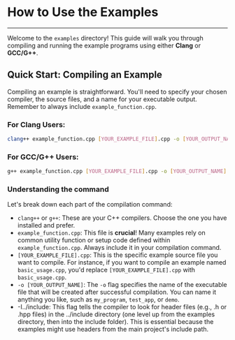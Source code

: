 # How to Use the Examples

---

Welcome to the `examples` directory! This guide will walk you through compiling and running the example programs using either **Clang** or **GCC/G++**.

## Quick Start: Compiling an Example

Compiling an example is straightforward. You'll need to specify your chosen compiler, the source files, and a name for your executable output. Remember to always include `example_function.cpp`.

### For Clang Users:

```bash
clang++ example_function.cpp [YOUR_EXAMPLE_FILE].cpp -o [YOUR_OUTPUT_NAME] -I../include
```

### For GCC/G++ Users:
```bash
g++ example_function.cpp [YOUR_EXAMPLE_FILE].cpp -o [YOUR_OUTPUT_NAME] -I../include
```

### Understanding the command
Let's break down each part of the compilation command:
* `clang++` or `g++`: These are your C++ compilers. Choose the one you have installed and prefer.
* `example_function.cpp`: This file is **crucial**! Many examples rely on common utility function or setup code defined within `example_function.cpp`. Always include it in your compilation command.
* `[YOUR_EXAMPLE_FILE].cpp`: This is the specific example source file you want to compile. For instance, if you want to compile an example named `basic_usage.cpp`, you'd replace `[YOUR_EXAMPLE_FILE].cpp` with `basic_usage.cpp`.
* `-o [YOUR_OUTPUT_NAME]`: The `-o` flag specifies the name of the executable file that will be created after successful compilation. You can name it anything you like, such as `my_program`, `test_app`, or `demo`.
* -I../include: This flag tells the compiler to look for header files (e.g., .h or .hpp files) in the ../include directory (one level up from the examples directory, then into the include folder). This is essential because the examples might use headers from the main project's include path.
